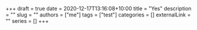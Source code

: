+++ 
draft = true
date = 2020-12-17T13:16:08+10:00
title = "Yes"
description = ""
slug = ""
authors = ["me"]
tags = ["test"]
categories = []
externalLink = ""
series = []
+++
